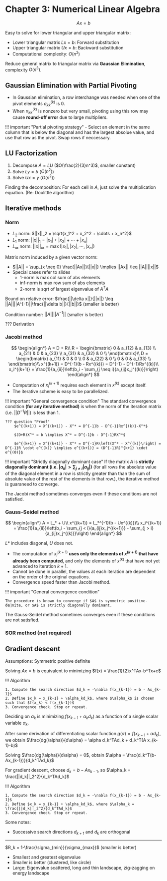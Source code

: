 # Chapter 3: Numerical Linear Algebra

$$
Ax = b
$$

Easy to solve for lower triangular and upper triangular matrix:

- Lower triangular matrix $Lx = b$: Forward substitution
- Upper triangular matrix $Ux = b$: Backward substitution
- Computational complexity: $O(n^2)$

Reduce general matrix to triangular matrix via **Gaussian Elimination**, complexity $O(n^3)$.

## Gaussian Elimination with Partial Pivoting

- In Gaussian elimination, a row interchange was needed when one of the pivot elements $a^{(k)}_{kk}$ is $0$. 
- When $a^{(k)}_{kk}$ is nonzero but very small, pivoting using this row may cause **round-off error** due to large multipliers.

!!! important "Partial pivoting strategy"
    - Select an element in the same column that is below the diagonal and has the largest absolue value, and use that row as the pivot. Swap rows if neccessary.

## LU Factorization

1. Decompose $A = LU$ ($O(\frac{2}{3}n^3)$, smaller constant)
2. Solve $Ly = b$ ($O(n^2)$)
3. Solve $Ux = y$ ($O(n^2)$)

Finding the decomposition: For each cell in $A$, just solve the multiplication equation. (Re: Doolittle algorithm)

## Iterative methods

### Norm

- $L_2$ norm: $||x||_2 = \sqrt{x_1^2 + x_2^2 + \cdots + x_n^2}$
- $L_1$ norm: $||x||_1 = |x_1| + |x_2| + \cdots + |x_n|$
- $L_\infty$ norm: $||x||_\infty = \max{(|x_1|, |x_2|, \cdots, |x_n|)}$

Matrix norm induced by a given vector norm:

- $||A|| = \sup_{x \neq 0} \frac{||Ax||}{||x||} \implies ||Ax|| \leq ||A||||x||$
- Special cases refer to slides
    - 1-norm is max col sum of abs elements
    - inf-norm is max row sum of abs elements
    - 2-norm is sqrt of largest eigenvalue of $A^TA$

Bound on relative error: $\frac{||\delta x||}{||x||} \leq ||A||||A^{-1}||\frac{||\delta b||}{||b||}$ (smaller is better)

Condition number: $||A||||A^{-1}||$ (smaller is better)

??? Derivation

### Jacobi method

$$
\begin{align*}
A = D + R\\
R = \begin{bmatrix}
0 & a_{12} & a_{13} \\
a_{21} & 0 & a_{23} \\
a_{31} & a_{32} & 0 \\
\end{bmatrix}\\
D = \begin{bmatrix}
a_{11} & 0 & 0 \\
0 & a_{22} & 0 \\
0 & 0 & a_{33} \\
\end{bmatrix}\\
x^{(k+1)} = D^{-1}(b - Rx^{(k)}) = D^{-1} - D^{-1}Rx^{(k)}\\
x_i^{(k+1)} = \frac{1}{a_{ii}}\left(b_i - \sum_{j \neq i}{a_{ij}x_j^{(k)}}\right)
\end{align*}
$$

- Computation of $x_i^{(k+1)}$ requires each element in $x^{(k)}$ except itself.
- The iterative scheme is easy to be parallelized.

!!! important "General convergence condition"
    The standard convergence condition **(for any iterative method)** is when the norm of the iteration matrix (i.e. $||D^{-1}R||$) is less than $1$.

    ??? question "Proof"
        $e^{(k+1)} = X^{(k+1)} - X^* = D^{-1}b - D^{-1}Rx^{(k)}-X^*$

        $(D+R)X^* = b \implies X^* = D^{-1}b - D^{-1}RX^*$

        $e^{(k+1)} = X^{(k+1)} - X^* = D^{-1}R\left(X^* - X^{(k)}\right) = D^{-1}R \cdot e^{(k)} \implies e^{(k+1)} = (D^{-1}R)^{k+1} \cdot e^{(0)}$

!!! important "Strictly diagonally dominant case"
    If the matrix $A$ is **strictly diagonally dominant (i.e. $|a_{ii}| > \sum_{j \neq i}|a_{ij}|)$** (for all rows the absolute value of the diagonal element in a row is strictly greater than than the sum of absolute value of the rest of the elements in that row.), the iterative method is guaraneed to converge.

The Jacobi method sometimes converges even if these conditions are not satisfied.

### Gauss-Seidel method

$$
\begin{align*}
A = L_* + U\\
x^{(k+1)} = L_*^{-1}(b - Ux^{(k)})\\
x_i^{(k+1)} = \frac{1}{a_{ii}}\left(b_i - \sum_{j < i}{a_{ij}x_j^{(k+1)}} - \sum_{j > i}{a_{ij}x_j^{(k)}}\right)
\end{align*}
$$

$L*$ includes diagonal, $U$ does not.

- The computation of $x_i^{(k+1)}$ **uses only the elements of $x^{(k+1)}$ that have already been computed**, and only the elements of $x^{(k)}$ that have not yet advanced to iteration $k+1$.
- Cannot be done in parallel, the values at each iteration are dependent on the order of the original equations.
- Convergence speed faster than Jacobi method.

!!! important "General convergence condition"

    The procedure is known to converge if $A$ is symmetric positive-denite, or $A$ is strictly diagonally dominant.

The Gauss-Seidel method sometimes converges even if these conditions are not satisfied.

### SOR method (not required)

## Gradient descent

Assumptions: Symmetric positive definite

Solving $Ax = b$ is equivalent to minimizing $f(x) = \frac{1}{2}x^TAx-b^Tx+c$

!!! Algorithm

    1. Compute the search direction $d_k = -\nabla f(x_{k-1}) = b - Ax_{k-1}$
    2. Define $x_k = x_{k-1} + \alpha_kd_k$, where $\alpha_k$ is chosen such that $f(x_k) < f(x_{k-1})$
    3. Convergence check. Stop or repeat.

Deciding on $\alpha_k$ is minimizing $f(x_{k-1} + \alpha_kd_k)$ as a function of a single scalar variable $\alpha_k$.

After some derivation of differentiating scalar function $g(\alpha) = f(x_{k-1} + \alpha d_k)$, we obtain $\frac{dg(\alpha)}{d\alpha} = \alpha d_k^TAd_k + d_k^T(A x_{k-1}-b)$

Solving $\frac{dg(\alpha)}{d\alpha} = 0$, obtain $\alpha = \frac{d_k^T(b-Ax_{k-1})}{d_k^TAd_k}$

For gradient descent, choose $d_k = b - Ax_{k-1}$, so $\alpha_k = \frac{||d_k||_2^2}{d_k^TAd_k}$

!!! Algorithm

    1. Compute the search direction $d_k = -\nabla f(x_{k-1}) = b - Ax_{k-1}$
    2. Define $x_k = x_{k-1} + \alpha_kd_k$, where $\alpha_k = \frac{||d_k||_2^2}{d_k^TAd_k}$
    3. Convergence check. Stop or repeat.

Some notes:

- Successive search directions $d_{k+1}$ and $d_{k}$ are orthogonal

---

$R_k = 1-\frac{\sigma_{min}}{\sigma_{max}}$ (smaller is better)

- Smallest and greatest eigenvalue
- Smaller is better (clustered, like circle)
- Large: Eigenvalue scattered, long and thin landscape, zig-zagging on energy landscape

